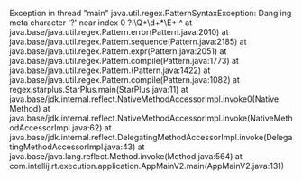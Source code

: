 Exception in thread "main" java.util.regex.PatternSyntaxException: Dangling meta character '?' near index 0
?:\Q*\d+*\E+
^
	at java.base/java.util.regex.Pattern.error(Pattern.java:2010)
	at java.base/java.util.regex.Pattern.sequence(Pattern.java:2185)
	at java.base/java.util.regex.Pattern.expr(Pattern.java:2051)
	at java.base/java.util.regex.Pattern.compile(Pattern.java:1773)
	at java.base/java.util.regex.Pattern.<init>(Pattern.java:1422)
	at java.base/java.util.regex.Pattern.compile(Pattern.java:1082)
	at regex.starplus.StarPlus.main(StarPlus.java:11)
	at java.base/jdk.internal.reflect.NativeMethodAccessorImpl.invoke0(Native Method)
	at java.base/jdk.internal.reflect.NativeMethodAccessorImpl.invoke(NativeMethodAccessorImpl.java:62)
	at java.base/jdk.internal.reflect.DelegatingMethodAccessorImpl.invoke(DelegatingMethodAccessorImpl.java:43)
	at java.base/java.lang.reflect.Method.invoke(Method.java:564)
	at com.intellij.rt.execution.application.AppMainV2.main(AppMainV2.java:131)
